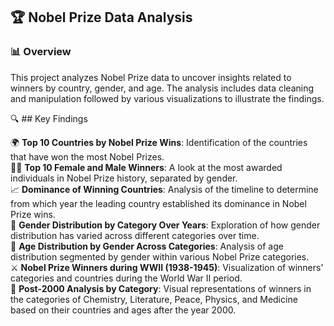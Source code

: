 ## 🏆 Nobel Prize Data Analysis 

### 📊 Overview

This project analyzes Nobel Prize data to uncover insights related to winners by country, gender, and age. The analysis includes data cleaning and manipulation followed by various visualizations to illustrate the findings.

🔍 ## Key Findings

🌍 **Top 10 Countries by Nobel Prize Wins**: Identification of the countries that have won the most Nobel Prizes.  
👩‍🔬 **Top 10 Female and Male Winners**: A look at the most awarded individuals in Nobel Prize history, separated by gender.  
📈 **Dominance of Winning Countries**: Analysis of the timeline to determine from which year the leading country established its dominance in Nobel Prize wins.  
📆 **Gender Distribution by Category Over Years**: Exploration of how gender distribution has varied across different categories over time.  
🎂 **Age Distribution by Gender Across Categories**: Analysis of age distribution segmented by gender within various Nobel Prize categories.  
⚔️ **Nobel Prize Winners during WWII (1938-1945)**: Visualization of winners’ categories and countries during the World War II period.  
🔬 **Post-2000 Analysis by Category**: Visual representations of winners in the categories of Chemistry, Literature, Peace, Physics, and Medicine based on their countries and ages after the year 2000.  
